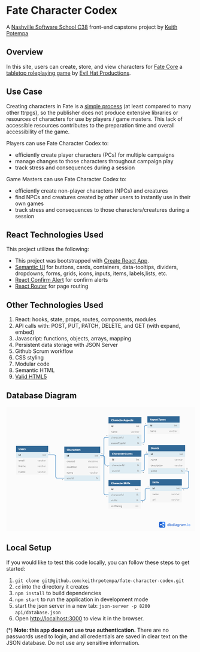 # Fate Character Codex

A [Nashville Software School C38](https://github.com/nss-day-cohort-38) front-end capstone project by [Keith Potempa](https://github.com/keithrpotempa)

## Overview 

In this site, users can create, store, and view characters for [Fate Core](https://www.evilhat.com/home/fate-core/) a [tabletop roleplaying game](https://en.wikipedia.org/wiki/Tabletop_role-playing_game) by [Evil Hat Productions](https://www.evilhat.com).

## Use Case

Creating characters in Fate is a [simple process](https://fate-srd.com/fate-core/character-creation) (at least compared to many other ttrpgs), so the publisher does not produce extensive libraries or resources of characters for use by players / game masters. This lack of accessible resources contributes to the preparation time and overall accessibility of the game. 

Players can use Fate Character Codex to:
 - efficiently create player characters (PCs) for multiple campaigns
 - manage changes to those characters throughout campaign play
 - track stress and consequences during a session

Game Masters can use Fate Character Codex to:
- efficiently create non-player characters (NPCs) and creatures
- find NPCs and creatures created by other users to instantly use in their own games
- track stress and consequences to those characters/creatures during a session

## React Technologies Used

This project utilizes the following:
* This project was bootstrapped with [Create React App](https://github.com/facebook/create-react-app).
* [Semantic UI](https://semantic-ui.com/) for buttons, cards, containers, data-tooltips, dividers, dropdowns, forms, grids, icons, inputs, items, labels,lists, etc.
* [React Confirm Alert](https://www.npmjs.com/package/react-confirm-alert) for confirm alerts
* [React Router](https://reacttraining.com/react-router/) for page routing

## Other Technologies Used

1. React: hooks, state, props, routes, components, modules
1. API calls with: POST, PUT, PATCH, DELETE, and GET (with expand, embed)
1. Javascript: functions, objects, arrays, mapping
1. Persistent data storage with JSON Server
1. Github Scrum workflow
1. CSS styling
1. Modular code
1. Semantic HTML
1. [Valid HTML5](https://validator.w3.org/)

## Database Diagram
![ERD](./FCC_FE_MVP_ERD.png)

## Local Setup
If you would like to test this code locally, you can follow these steps to get started:

1. `git clone git@github.com:keithrpotempa/fate-character-codex.git`
1. `cd` into the directory it creates
1. `npm install` to build dependencies
1. `npm start` to run the application in development mode
1. start the json server in a new tab: `json-server -p 8200 api/database.json`
1. Open [http://localhost:3000](http://localhost:3000) to view it in the browser.

(*) **Note: this app does not use true authentication.** There are no passwords used to login, and all credentials are saved in clear text on the JSON database. Do not use any sensitive information. 

